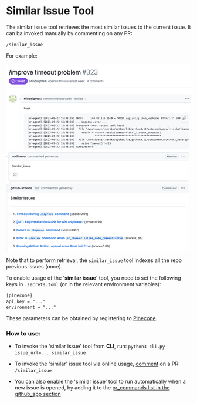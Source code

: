 # Similar Issue Tool
The similar issue tool retrieves the most similar issues to the current issue.
It can ba invoked manually by commenting on any PR:
```
/similar_issue
```
For example:

<kbd><img src=./../pics/similar_issue_original_issue.png width="768"></kbd>
<kbd><img src=./../pics/similar_issue_comment.png width="768"></kbd>
<kbd><img src=./../pics/similar_issue.png width="768"></kbd>

Note that to perform retrieval, the `similar_issue` tool indexes all the repo previous issues (once).

To enable usage of the '**similar issue**' tool, you need to set the following keys in `.secrets.toml` (or in the relevant environment variables):
```
[pinecone]
api_key = "..."
environment = "..."
```
These parameters can be obtained by registering to [Pinecone](https://app.pinecone.io/?sessionType=signup/).


### How to use:
- To invoke the 'similar issue' tool from **CLI**, run:
`python3 cli.py --issue_url=... similar_issue`

- To invoke the 'similar' issue tool via online usage, [comment](https://github.com/Codium-ai/pr-agent/issues/178#issuecomment-1716934893) on a PR:
`/similar_issue`

- You can also enable the 'similar issue' tool to run automatically when a new issue is opened, by adding it to the [pr_commands list in the github_app section](https://github.com/Codium-ai/pr-agent/blob/main/pr_agent/settings/configuration.toml#L66)
